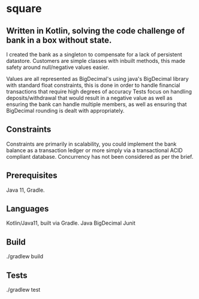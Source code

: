 # square

## Written in Kotlin, solving the code challenge of bank in a box without state.

I created the bank as a singleton to compensate for a lack of persistent datastore.
Customers are simple classes with inbuilt methods, this made safety around null/negative values easier.

Values are all represented as BigDecimal's using java's BigDecimal library with standard float constraints, this is done
in order to handle financial transactions that require high degrees of accuracy
Tests focus on handling deposits/withdrawal that would result in a negative value as well as ensuring the bank can handle multiple
members, as well as ensuring that BigDecimal rounding is dealt with appropriately.

## Constraints
Constraints are primarily in scalability, you could implement the bank balance as a transaction ledger or more simply via
a transactional ACID compliant database.
Concurrency has not been considered as per the brief.

## Prerequisites
Java 11, Gradle.

## Languages
Kotlin/Java11, built via Gradle.
Java BigDecimal
Junit

## Build
./gradlew build

## Tests
./gradlew test
